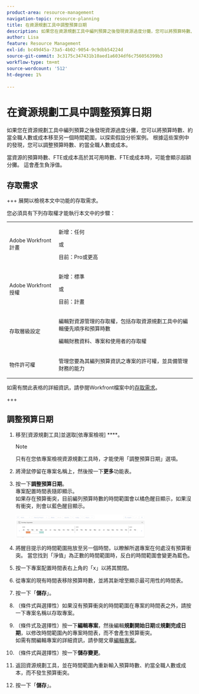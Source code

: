 ```yaml
---
product-area: resource-management
navigation-topic: resource-planning
title: 在資源規劃工具中調整預算日期
description: 如果您在資源規劃工具中編列預算之後發現資源過度分攤，您可以將預算時數、約當全職人數或成本移至另一個時間範圍，以探索假設分析案例。 根據這些案例中的發現，您可以調整預算時數、約當全職人數或成本。
author: Lisa
feature: Resource Management
exl-id: bc49d45a-73a5-4b02-9054-9c9dbb54224d
source-git-commit: 3c3175c347431b10aed1a6034df6c756056399b3
workflow-type: tm+mt
source-wordcount: '512'
ht-degree: 1%

---
```


# 在資源規劃工具中調整預算日期

如果您在資源規劃工具中編列預算之後發現資源過度分攤，您可以將預算時數、約當全職人數或成本移至另一個時間範圍，以探索假設分析案例。 根據這些案例中的發現，您可以調整預算時數、約當全職人數或成本。

當資源的預算時數、FTE或成本高於其可用時數、FTE或成本時，可能會顯示超額分攤。 這會產生負淨值。

## 存取需求

+++ 展開以檢視本文中功能的存取需求。

您必須具有下列存取權才能執行本文中的步驟：

<table style="table-layout:auto"> 
 <col> 
 <col> 
 <tbody> 
  <tr> 
   <td role="rowheader">Adobe Workfront計畫</td> 
    <td><p>新增：任何</p>
       <p>或</p>
       <p>目前：Pro或更高</p> </td> 
  </tr> 
  <tr> 
   <td role="rowheader">Adobe Workfront授權</td> 
   <td><p>新增：標準</p>
       <p>或</p>
       <p>目前：計畫</p></td> 
  </tr> 
  <tr> 
   <td role="rowheader">存取層級設定</td> 
   <td> <p>編輯對資源管理的存取權，包括存取資源規劃工具中的編輯優先順序和預算時數</p> <p>編輯財務資料、專案和使用者的存取權</p></td> 
  </tr> 
  <tr> 
   <td role="rowheader">物件許可權</td> 
   <td> <p>管理您要為其編列預算資訊之專案的許可權，並具備管理財務的能力</p></td> 
  </tr> 
 </tbody> 
</table>

如需有關此表格的詳細資訊，請參閱Workfront檔案中的[存取需求](/help/quicksilver/administration-and-setup/add-users/access-levels-and-object-permissions/access-level-requirements-in-documentation.md)。

+++

## 調整預算日期

1. 移至[資源規劃工具]並選取[依專案檢視] ****。

   >[!NOTE]
   >
   >只有在您依專案檢視資源規劃工具時，才能使用「調整預算日期」選項。

1. 將滑鼠停留在專案名稱上，然後按一下&#x200B;**更多**&#x200B;功能表。
1. 按一下&#x200B;**調整預算日期**。\
   專案配置時間表隨即顯示。\
   如果存在預算衝突，目前編列預算時數的時間範圍會以橘色醒目顯示，如果沒有衝突，則會以藍色醒目顯示。

   ![](assets/rp-adjust-budgeting-dates-with-no-done-button-350x63.png)

1. 將醒目提示的時間範圍拖放至另一個時間，以瞭解所選專案在何處沒有預算衝突。 當您找到「淨值」為正數的時間範圍時，反白的時間範圍會變更為藍色。
1. 按一下專案配置時間表右上角的「x」以將其關閉。
1. 從專案的現有時間表移除預算時數，並將其新增至顯示最可用性的時間表。
1. 按一下「**儲存**」。
1. （條件式與選擇性）如果沒有預算衝突的時間範圍在專案的時間表之外，請按一下專案名稱以存取專案。
1. （條件式及選擇性）按一下&#x200B;**編輯專案**，然後編輯&#x200B;**規劃開始日期**&#x200B;或&#x200B;**規劃完成日期**，以修改時間範圍內的專案時間表，而不會產生預算衝突。\
   如需有關編輯專案的詳細資訊，請參閱文章[編輯專案](../../manage-work/projects/manage-projects/edit-projects.md)。

1. （條件式與選擇性）按一下&#x200B;**儲存變更**。
1. 返回資源規劃工具，並在時間範圍內重新輸入預算時數、約當全職人數或成本，而不發生預算衝突。
1. 按一下「**儲存**」。
